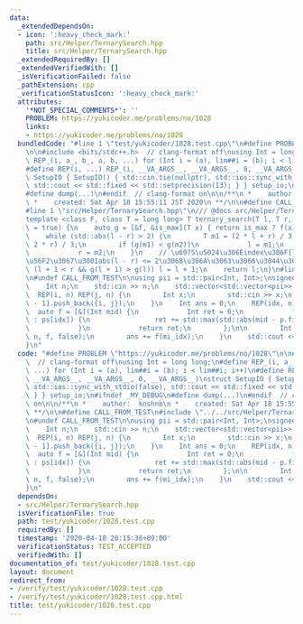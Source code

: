 ```yaml
---
data:
  _extendedDependsOn:
  - icon: ':heavy_check_mark:'
    path: src/Helper/TernarySearch.hpp
    title: src/Helper/TernarySearch.hpp
  _extendedRequiredBy: []
  _extendedVerifiedWith: []
  _isVerificationFailed: false
  _pathExtension: cpp
  _verificationStatusIcon: ':heavy_check_mark:'
  attributes:
    '*NOT_SPECIAL_COMMENTS*': ''
    PROBLEM: https://yukicoder.me/problems/no/1028
    links:
    - https://yukicoder.me/problems/no/1028
  bundledCode: "#line 1 \"test/yukicoder/1028.test.cpp\"\n#define PROBLEM \"https://yukicoder.me/problems/no/1028\"\
    \n\n#include <bits/stdc++.h>  // clang-format off\nusing Int = long long;\n#define\
    \ REP_(i, a_, b_, a, b, ...) for (Int i = (a), lim##i = (b); i < lim##i; i++)\n\
    #define REP(i, ...) REP_(i, __VA_ARGS__, __VA_ARGS__, 0, __VA_ARGS__)\nstruct\
    \ SetupIO { SetupIO() { std::cin.tie(nullptr), std::ios::sync_with_stdio(false),\
    \ std::cout << std::fixed << std::setprecision(13); } } setup_io;\n#ifndef _MY_DEBUG\n\
    #define dump(...)\n#endif  // clang-format on\n\n/**\n *    author:  knshnb\n\
    \ *    created: Sat Apr 18 15:55:11 JST 2020\n **/\n\n#define CALL_FROM_TEST\n\
    #line 1 \"src/Helper/TernarySearch.hpp\"\n/// @docs src/Helper/TernarySearch.md\n\
    template <class F, class T = long long> T ternary_search(T l, T r, F f, bool is_max\
    \ = true) {\n    auto g = [&f, &is_max](T x) { return is_max ? f(x) : -f(x); };\n\
    \    while (std::abs(l - r) > 2) {\n        T m1 = (2 * l + r) / 3, m2 = (l +\
    \ 2 * r) / 3;\n        if (g(m1) < g(m2))\n            l = m1;\n        else\n\
    \            r = m2;\n    }\n    // \u6975\u5024\u306Eindex\u306F[l, r)\u306E\u7BC4\
    \u56F2\u3067\u3001abs(l - r) <= 2\u306B\u306A\u3063\u3066\u3044\u308B\n    if\
    \ (l + 1 < r && g(l + 1) > g(l)) l = l + 1;\n    return l;\n}\n#line 19 \"test/yukicoder/1028.test.cpp\"\
    \n#undef CALL_FROM_TEST\n\nusing pii = std::pair<Int, Int>;\nsigned main() {\n\
    \    Int n;\n    std::cin >> n;\n    std::vector<std::vector<pii>> ps(n);\n  \
    \  REP(i, n) REP(j, n) {\n        Int x;\n        std::cin >> x;\n        ps[x\
    \ - 1].push_back({i, j});\n    }\n    Int ans = 0;\n    REP(idx, n) {\n      \
    \  auto f = [&](Int mid) {\n            Int ret = 0;\n            for (pii& p\
    \ : ps[idx]) {\n                ret += std::max(std::abs(mid - p.first), p.second);\n\
    \            }\n            return ret;\n        };\n\n        Int mi_idx = ternary_search(0LL,\
    \ n, f, false);\n        ans += f(mi_idx);\n    }\n    std::cout << ans << std::endl;\n\
    }\n"
  code: "#define PROBLEM \"https://yukicoder.me/problems/no/1028\"\n\n#include <bits/stdc++.h>\
    \  // clang-format off\nusing Int = long long;\n#define REP_(i, a_, b_, a, b,\
    \ ...) for (Int i = (a), lim##i = (b); i < lim##i; i++)\n#define REP(i, ...) REP_(i,\
    \ __VA_ARGS__, __VA_ARGS__, 0, __VA_ARGS__)\nstruct SetupIO { SetupIO() { std::cin.tie(nullptr),\
    \ std::ios::sync_with_stdio(false), std::cout << std::fixed << std::setprecision(13);\
    \ } } setup_io;\n#ifndef _MY_DEBUG\n#define dump(...)\n#endif  // clang-format\
    \ on\n\n/**\n *    author:  knshnb\n *    created: Sat Apr 18 15:55:11 JST 2020\n\
    \ **/\n\n#define CALL_FROM_TEST\n#include \"../../src/Helper/TernarySearch.hpp\"\
    \n#undef CALL_FROM_TEST\n\nusing pii = std::pair<Int, Int>;\nsigned main() {\n\
    \    Int n;\n    std::cin >> n;\n    std::vector<std::vector<pii>> ps(n);\n  \
    \  REP(i, n) REP(j, n) {\n        Int x;\n        std::cin >> x;\n        ps[x\
    \ - 1].push_back({i, j});\n    }\n    Int ans = 0;\n    REP(idx, n) {\n      \
    \  auto f = [&](Int mid) {\n            Int ret = 0;\n            for (pii& p\
    \ : ps[idx]) {\n                ret += std::max(std::abs(mid - p.first), p.second);\n\
    \            }\n            return ret;\n        };\n\n        Int mi_idx = ternary_search(0LL,\
    \ n, f, false);\n        ans += f(mi_idx);\n    }\n    std::cout << ans << std::endl;\n\
    }\n"
  dependsOn:
  - src/Helper/TernarySearch.hpp
  isVerificationFile: true
  path: test/yukicoder/1028.test.cpp
  requiredBy: []
  timestamp: '2020-04-18 20:15:36+09:00'
  verificationStatus: TEST_ACCEPTED
  verifiedWith: []
documentation_of: test/yukicoder/1028.test.cpp
layout: document
redirect_from:
- /verify/test/yukicoder/1028.test.cpp
- /verify/test/yukicoder/1028.test.cpp.html
title: test/yukicoder/1028.test.cpp
---
```

